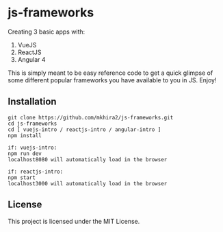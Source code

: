 # js-frameworks

Creating 3 basic apps with:
1) VueJS
2) ReactJS
3) Angular 4

This is simply meant to be easy reference code to get a quick glimpse of some different popular frameworks you have available to you in JS. Enjoy!

## Installation

```
git clone https://github.com/mkhira2/js-frameworks.git
cd js-frameworks
cd [ vuejs-intro / reactjs-intro / angular-intro ]
npm install

if: vuejs-intro:
npm run dev
localhost8080 will automatically load in the browser

if: reactjs-intro:
npm start
localhost3000 will automatically load in the browser
```

## License

This project is licensed under the MIT License.

